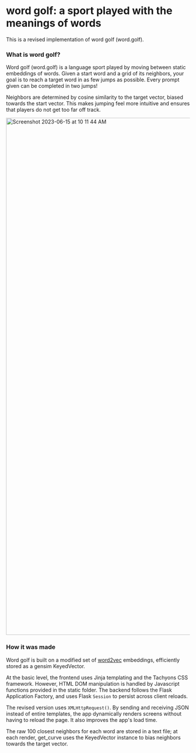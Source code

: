 # word golf: a sport played with the meanings of words

This is a revised implementation of word golf (word.golf).

### What is word golf?
Word golf (word.golf) is a language sport played by moving between static embeddings of words. Given a start word and a grid of its neighbors, your goal is to reach a target word in as few jumps as possible. Every prompt given can be completed in two jumps!

Neighbors are determined by cosine similarity to the target vector, biased towards the start vector. This makes jumping feel more intuitive and ensures that players do not get too far off track.

<img width="1414" alt="Screenshot 2023-06-15 at 10 11 44 AM" src="https://github.com/rkique/word.golf-2/assets/46641307/c9d9081c-c41b-43db-bf5b-027c3dc9025e">


### How it was made
Word golf is built on a modified set of [word2vec](http://jalammar.github.io/illustrated-word2vec/) embeddings, efficiently stored as a gensim KeyedVector. 

At the basic level, the frontend uses Jinja templating and the Tachyons CSS framework. However, HTML DOM manipulation is handled by Javascript functions provided in the static folder. The backend follows the Flask Application Factory, and uses Flask `Session` to persist across client reloads. 

The revised version uses `XMLHttpRequest()`. By sending and receiving JSON instead of entire templates, the app dynamically renders screens without having to reload the page. It also improves the app's load time.

The raw 100 closest neighbors for each word are stored in a text file; at each render, get_curve uses the KeyedVector instance to bias neighbors towards the target vector.
